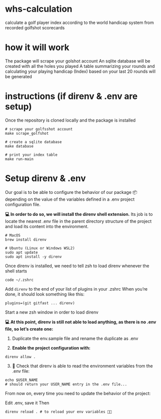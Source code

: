 # whs-calculation
calculate a golf player index according to the world handicap system from recorded golfshot scorecards

# how it will work
The package will scrape your golshot account
An sqlite database will be created with all the holes you played
A table summarizing your rounds and calculating your playing handicap (Index) based on your last 20 rounds will be generated



# instructions (if direnv & .env are setup)
Once the repository is cloned locally and the package is installed

``` shell
# scrape your golfsshot account
make scrape_golfshot

# create a sqlite database
make database

# print your index table
make run-main
```


# Setup direnv & .env
Our goal is to be able to configure the behavior of our package 📦 depending on the value of the variables defined in a .env project configuration file.

**💻 In order to do so, we will install the direnv shell extension.** Its job is to locate the nearest .env file in the parent directory structure of the project and load its content into the environment.
``` shell
# MacOS
brew install direnv

# Ubuntu (Linux or Windows WSL2)
sudo apt update
sudo apt install -y direnv
```
Once direnv is installed, we need to tell zsh to load direnv whenever the shell starts

``` shell
code ~/.zshrc
```
Add `direnv` to the end of your list of plugins in your .zshrc When you’re done, it should look something like this:
``` shell
plugins=(git gitfast ... direnv)
```
Start a new zsh window in order to load direnv

**💻 At this point, direnv is still not able to load anything, as there is no .env file, so let’s create one:**

1. Duplicate the env.sample file and rename the duplicate as .env

2. **Enable the project configuration with:**
```shell
direnv allow .
```
3. 🧪 Check that direnv is able to read the environment variables from the .env file:
``` shell
echo $USER_NAME
# should return your USER_NAME entry in the .env file...
```
From now on, every time you need to update the behavior of the project:

Edit .env, save it
Then
```shell
direnv reload . # to reload your env variables 🚨🚨
```
